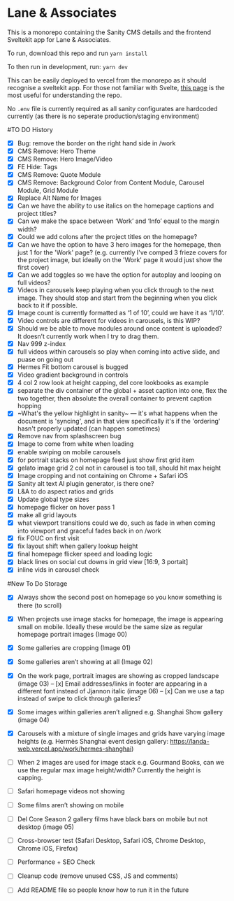 # Lane & Associates


This is a monorepo containing the Sanity CMS details and the frontend Sveltekit app for Lane & Associates.

To run, download this repo and run 
```yarn install```

To then run in development, run:
```yarn dev```

This can be easily deployed to vercel from the monorepo as it should recognise a sveltekit app. For those not familiar with Svelte, [this page](https://kit.svelte.dev/docs/routing) is the most useful for understanding the repo.

No `.env` file is currently required as all sanity configurates are hardcoded currently (as there is no seperate production/staging environment)



#TO DO History

- [x] Bug: remove the border on the right hand side in /work
- [x] CMS Remove: Hero Theme
- [x] CMS Remove: Hero Image/Video
- [x] FE Hide: Tags
- [x] CMS Remove: Quote Module
- [x] CMS Remove: Background Color from Content Module, Carousel Module, Grid Module
- [x] Replace Alt Name for Images
- [x] Can we have the ability to use italics on the homepage captions and project titles?
- [x] Can we make the space between ‘Work’ and ‘Info’ equal to the margin width?
- [x] Could we add colons after the project titles on the homepage?
- [x] Can we have the option to have 3 hero images for the homepage, then just 1 for the 'Work' page? (e.g. currently I've comped 3 frieze covers for the project image, but ideally on the 'Work' page it would just show the first cover)
- [x] Can we add toggles so we have the option for autoplay and looping on full videos?
- [x] Videos in carousels keep playing when you click through to the next image. They should stop and start from the beginning when you click back to it if possible.
- [x] Image count is currently formatted as ‘1 of 10’, could we have it as ‘1/10’.
- [x] Video controls are different for videos in carousels, is this WIP?
- [x] Should we be able to move modules around once content is uploaded? It doesn’t currently work when I try to drag them.
- [x] Nav 999 z-index
- [x] full videos within carousels so play when coming into active slide, and puase on going out
- [x] Hermes Fit bottom carousel is bugged
- [x] Video gradient background in controls
- [x] 4 col 2 row look at height capping, del core lookbooks as example
- [x] separate the div container of the global + asset caption into one, flex the two together, then absolute the overall container to prevent caption hopping
- [x] ~What's the yellow highlight in sanity~ — it's what happens when the document is 'syncing', and in that view specifically it's if the 'ordering' hasn't properly updated (can happen sometimes)
- [x] Remove nav from splashscreen bug
- [x] Image to come from white when loading
- [x] enable swiping on mobile carousels
- [x] for portrait stacks on homepage feed just show first grid item
- [x] gelato image grid 2 col not in carousel is too tall, should hit max height
- [x] Image cropping and not containing on Chrome + Safari iOS
- [x] Sanity alt text AI plugin generator, is there one?
- [x] L&A to do aspect ratios and grids
- [x] Update global type sizes
- [x] homepage flicker on hover pass 1
- [x] make all grid layouts
- [x] what viewport transitions could we do, such as fade in when coming into viewport and graceful fades back in on /work
- [x] fix FOUC on first visit
- [x] fix layout shift when gallery lookup height
- [x] final homepage flicker speed and loading logic
- [x] black lines on social cut downs in grid view [16:9, 3 portait]
- [x] inline vids in carousel check 

#New To Do Storage
- [x] Always show the second post on homepage so you know something is there (to scroll)
- [x] When projects use image stacks for homepage, the image is appearing small on mobile. Ideally these would be the same size as regular homepage portrait images (Image 00)
- [x] Some galleries are cropping (Image 01)
- [x] Some galleries aren’t showing at all (Image 02)
- [x] On the work page, portrait images are showing as cropped landscape (image 03)
– [x] Email addresses/links in footer are appearing in a different font instead of Jjannon italic (image 06)
– [x] Can we use a tap instead of swipe to click through galleries?
- [x] Some images within galleries aren’t aligned e.g. Shanghai Show gallery (image 04)
- [x] Carousels with a mixture of single images and grids have varying image heights (e.g. Hermès Shanghai event design gallery: https://landa-web.vercel.app/work/hermes-shanghai)
- [ ] When 2 images are used for image stack e.g. Gourmand Books, can we use the regular max image height/width? Currently the height is capping.
- [ ] Safari homepage videos not showing
- [ ] Some films aren’t showing on mobile
- [ ] Del Core Season 2 gallery films have black bars on mobile but not desktop (image 05)

- [ ] Cross-browser test (Safari Desktop, Safari iOS, Chrome Desktop, Chrome iOS, Firefox)
- [ ] Performance + SEO Check
- [ ] Cleanup code (remove unused CSS, JS and comments)
- [ ] Add README file so people know how to run it in the future
